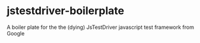 jstestdriver-boilerplate
========================

A boiler plate for the the (dying) JsTestDriver javascript test framework from Google
